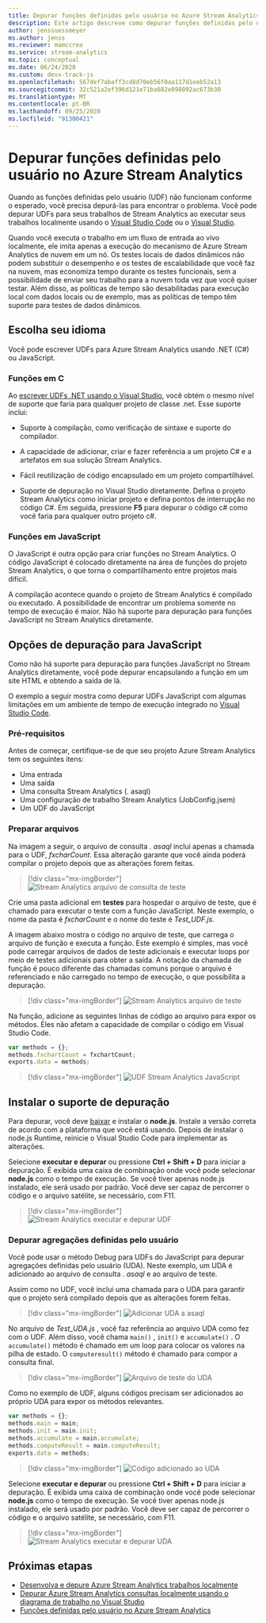```yaml
---
title: Depurar funções definidas pelo usuário no Azure Stream Analytics
description: Este artigo descreve como depurar funções definidas pelo usuário no Azure Stream Analytics.
author: jenssuessmeyer
ms.author: jenss
ms.reviewer: mamccrea
ms.service: stream-analytics
ms.topic: conceptual
ms.date: 06/24/2020
ms.custom: devx-track-js
ms.openlocfilehash: 567def7abaff3cd8d70eb56f0aa117d1eeb52a13
ms.sourcegitcommit: 32c521a2ef396d121e71ba682e098092ac673b30
ms.translationtype: MT
ms.contentlocale: pt-BR
ms.lasthandoff: 09/25/2020
ms.locfileid: "91300421"
---
```

# <a name="debug-user-defined-functions-in-azure-stream-analytics"></a>Depurar funções definidas pelo usuário no Azure Stream Analytics 

Quando as funções definidas pelo usuário (UDF) não funcionam conforme o esperado, você precisa depurá-las para encontrar o problema. Você pode depurar UDFs para seus trabalhos de Stream Analytics ao executar seus trabalhos localmente usando o [Visual Studio Code](visual-studio-code-local-run-live-input.md) ou o [Visual Studio](stream-analytics-vs-tools-local-run.md).

Quando você executa o trabalho em um fluxo de entrada ao vivo localmente, ele imita apenas a execução do mecanismo de Azure Stream Analytics de nuvem em um nó. Os testes locais de dados dinâmicos não podem substituir o desempenho e os testes de escalabilidade que você faz na nuvem, mas economiza tempo durante os testes funcionais, sem a possibilidade de enviar seu trabalho para a nuvem toda vez que você quiser testar. Além disso, as políticas de tempo são desabilitadas para execução local com dados locais ou de exemplo, mas as políticas de tempo têm suporte para testes de dados dinâmicos.

## <a name="pick-your-language"></a>Escolha seu idioma

Você pode escrever UDFs para Azure Stream Analytics usando .NET (C#) ou JavaScript. 

### <a name="functions-in-c"></a>Funções em C # 

Ao [escrever UDFs .NET usando o Visual Studio](stream-analytics-edge-csharp-udf-methods.md), você obtém o mesmo nível de suporte que faria para qualquer projeto de classe .net. Esse suporte inclui:

* Suporte à compilação, como verificação de sintaxe e suporte do compilador.

* A capacidade de adicionar, criar e fazer referência a um projeto C# e a artefatos em sua solução Stream Analytics. 

* Fácil reutilização de código encapsulado em um projeto compartilhável. 

* Suporte de depuração no Visual Studio diretamente. Defina o projeto Stream Analytics como iniciar projeto e defina pontos de interrupção no código C#. Em seguida, pressione **F5** para depurar o código c# como você faria para qualquer outro projeto c#. 

### <a name="functions-in-javascript"></a>Funções em JavaScript

O JavaScript é outra opção para criar funções no Stream Analytics. O código JavaScript é colocado diretamente na área de funções do projeto Stream Analytics, o que torna o compartilhamento entre projetos mais difícil.

A compilação acontece quando o projeto de Stream Analytics é compilado ou executado. A possibilidade de encontrar um problema somente no tempo de execução é maior. Não há suporte para depuração para funções JavaScript no Stream Analytics diretamente.

## <a name="debug-options-for-javascript"></a>Opções de depuração para JavaScript

Como não há suporte para depuração para funções JavaScript no Stream Analytics diretamente, você pode depurar encapsulando a função em um site HTML e obtendo a saída de lá.

O exemplo a seguir mostra como depurar UDFs JavaScript com algumas limitações em um ambiente de tempo de execução integrado no [Visual Studio Code](quick-create-visual-studio-code.md).

### <a name="prerequisites"></a>Pré-requisitos

Antes de começar, certifique-se de que seu projeto Azure Stream Analytics tem os seguintes itens:

* Uma entrada 
* Uma saída 
* Uma consulta Stream Analytics (. asaql) 
* Uma configuração de trabalho Stream Analytics (JobConfig.jsem)
* Um UDF do JavaScript

### <a name="prepare-files"></a>Preparar arquivos

Na imagem a seguir, o arquivo de consulta *. asaql* inclui apenas a chamada para o UDF, *fxcharCount*. Essa alteração garante que você ainda poderá compilar o projeto depois que as alterações forem feitas.

> [!div class="mx-imgBorder"]
> ![Stream Analytics arquivo de consulta de teste](./media/debug-user-defined-functions/asaql-file.png)

Crie uma pasta adicional em **testes** para hospedar o arquivo de teste, que é chamado para executar o teste com a função JavaScript. Neste exemplo, o nome da pasta é *fxcharCount* e o nome do teste é *Test_UDF.js*. 

A imagem abaixo mostra o código no arquivo de teste, que carrega o arquivo de função e executa a função. Este exemplo é simples, mas você pode carregar arquivos de dados de teste adicionais e executar loops por meio de testes adicionais para obter a saída. A notação da chamada de função é pouco diferente das chamadas comuns porque o arquivo é referenciado e não carregado no tempo de execução, o que possibilita a depuração. 

> [!div class="mx-imgBorder"]
> ![Stream Analytics arquivo de teste](./media/debug-user-defined-functions/test-file.png)

Na função, adicione as seguintes linhas de código ao arquivo para expor os métodos. Eles não afetam a capacidade de compilar o código em Visual Studio Code.

```javascript
var methods = {};
methods.fxchartCount = fxchartCount;
exports.data = methods;
``` 

> [!div class="mx-imgBorder"]
> ![UDF Stream Analytics JavaScript](./media/debug-user-defined-functions/udf-file.png)
  
## <a name="install-debug-support"></a>Instalar o suporte de depuração

Para depurar, você deve [baixar](https://nodejs.org/en/download/) e instalar o **node.js**. Instale a versão correta de acordo com a plataforma que você está usando. Depois de instalar o node.js Runtime, reinicie o Visual Studio Code para implementar as alterações. 

Selecione **executar e depurar** ou pressione **Ctrl + Shift + D** para iniciar a depuração. É exibida uma caixa de combinação onde você pode selecionar **node.js** como o tempo de execução. Se você tiver apenas node.js instalado, ele será usado por padrão. Você deve ser capaz de percorrer o código e o arquivo satélite, se necessário, com F11. 

> [!div class="mx-imgBorder"]
> ![Stream Analytics executar e depurar UDF](./media/debug-user-defined-functions/run-debug-udf.png)

### <a name="debug-user-defined-aggregates"></a>Depurar agregações definidas pelo usuário 

Você pode usar o método Debug para UDFs do JavaScript para depurar agregações definidas pelo usuário (UDA). Neste exemplo, um UDA é adicionado ao arquivo de consulta *. asaql* e ao arquivo de teste.

Assim como no UDF, você inclui uma chamada para o UDA para garantir que o projeto será compilado depois que as alterações forem feitas. 

> [!div class="mx-imgBorder"]
> ![Adicionar UDA a asaql](./media/debug-user-defined-functions/asaql-uda.png)

No arquivo de *Test_UDA.js* , você faz referência ao arquivo UDA como fez com o UDF. Além disso, você chama `main()` , `init()` e `accumulate()` . O `accumulate()` método é chamado em um loop para colocar os valores na pilha de estado. O `computeresult()` método é chamado para compor a consulta final. 

> [!div class="mx-imgBorder"]
> ![Arquivo de teste do UDA](./media/debug-user-defined-functions/uda-test.png)

Como no exemplo de UDF, alguns códigos precisam ser adicionados ao próprio UDA para expor os métodos relevantes.

```javascript
var methods = {};
methods.main = main;
methods.init = main.init;
methods.accumulate = main.accumulate;
methods.computeResult = main.computeResult;
exports.data = methods;
``` 

> [!div class="mx-imgBorder"]
> ![Código adicionado ao UDA](./media/debug-user-defined-functions/uda-expose-methods.png)

Selecione **executar e depurar** ou pressione **Ctrl + Shift + D** para iniciar a depuração. É exibida uma caixa de combinação onde você pode selecionar **node.js** como o tempo de execução. Se você tiver apenas node.js instalado, ele será usado por padrão. Você deve ser capaz de percorrer o código e o arquivo satélite, se necessário, com F11.

> [!div class="mx-imgBorder"]
> ![Stream Analytics executar e depurar UDA](./media/debug-user-defined-functions/run-debug-uda.png)


## <a name="next-steps"></a>Próximas etapas

* [Desenvolva e depure Azure Stream Analytics trabalhos localmente](develop-locally.md)
* [Depurar Azure Stream Analytics consultas localmente usando o diagrama de trabalho no Visual Studio](debug-locally-using-job-diagram.md)
* [Funções definidas pelo usuário no Azure Stream Analytics](functions-overview.md)
 
